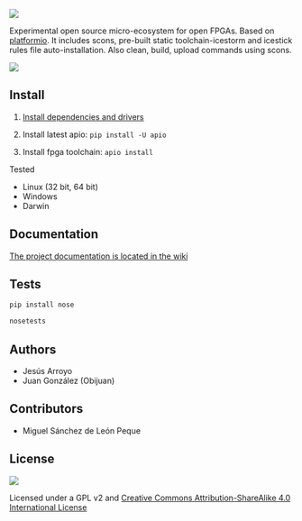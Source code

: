 ![][apio-logo]

Experimental open source micro-ecosystem for open FPGAs. Based on [platformio](https://github.com/platformio/platformio). It includes scons, pre-built static toolchain-icestorm and icestick rules file auto-installation. Also clean, build, upload commands using scons.

![](https://github.com/bqlabs/apio/raw/master/doc/apio.jpg)

## Install

1. [Install dependencies and drivers](https://github.com/bqlabs/apio/wiki/Installation)

2. Install latest apio: ```pip install -U apio```

3. Install fpga toolchain: ```apio install```

Tested
* Linux (32 bit, 64 bit)
* Windows
* Darwin

## Documentation

[The project documentation is located in the wiki](https://github.com/bqlabs/apio/wiki)

## Tests

```bash
pip install nose
```

```bash
nosetests
```

## Authors

* Jesús Arroyo
* Juan González (Obijuan)

## Contributors

* Miguel Sánchez de León Peque

## License
![](https://github.com/bqlabs/apio/raw/master/doc/bq-logo-cc-sa-small-150px.png)

Licensed under a GPL v2 and [Creative Commons Attribution-ShareAlike 4.0 International License](http://creativecommons.org/licenses/by-sa/4.0/)

[apio-logo]: doc/apio-logo.png
